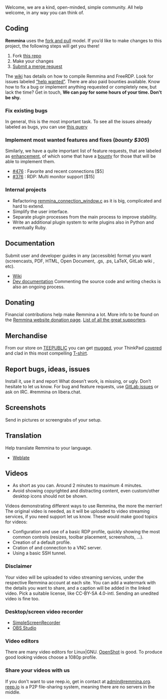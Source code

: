Welcome, we are a kind, open-minded, simple community. All help welcome, in any way you can think of.

## Coding
**Remmina** uses the [fork and pull](https://stackoverflow.com/questions/11582995/what-is-the-fork-pull-model-in-github) model.
If you&#8217;d like to make changes to this project, the following steps will get you there!

  1. Fork [this repo](https://gitlab.com/Remmina/Remmina/forks/new)
  2. Make your changes
  3. [Submit a merge request](https://gitlab.com/Remmina/Remmina/merge_requests/new)

The [wiki](https://gitlab.com/Remmina/Remmina/wikis/home) has details on how to compile Remmina and FreeRDP.
Look for issues labeled [&#8220;help wanted&#8221;](https://gitlab.com/Remmina/Remmina/issues?label_name%5B%5D=help+wanted). There are also paid bounties available.
Know how to fix a bug or implement anything requested or completely new, but lack the time? Get in touch, **We can pay for some hours of your time. Don't be shy.**

### Fix existing bugs
In general, this is the most important task.
To see all the issues already labeled as bugs, you can use [this query](https://gitlab.com/Remmina/Remmina/issues?label_name%5B%5D=bug)

### Implement most wanted features and fixes (_bounty $305_)
Similarly, we have a quite important list of feature requests, that are labeled as [enhancement](https://gitlab.com/Remmina/Remmina/issues?label_name%5B%5D=enhancement&sort=created_date&state=opened), of which some that have a [bounty](https://gitlab.com/Remmina/Remmina/issues?scope=all&utf8=%E2%9C%93&state=opened&label_name[]=enhancement&label_name[]=bounty) for those that will be able to implement them.
  * [#476](https://gitlab.com/Remmina/Remmina/issues/476) : Favorite and recent connections [$5]
  * [#376](https://gitlab.com/Remmina/Remmina/issues/376) : RDP: Multi monitor support [$15]

### Internal projects
  * Refactoring [remmina\_connection\_window.c](https://gitlab.com/Remmina/Remmina/blob/master/src/remmina_connection_window.c) as it is big, complicated and hard to extend.
  * Simplify the user interface.
  * Separate plugin processes from the main process to improve stability.
  * Write an additional plugin system to write plugins also in Python and eventually Ruby.

## Documentation
Submit user and developer guides in any (accessible) format you want (screencasts, PDF, HTML, Open Document, .gs, .ps, LaTeX, GitLab wiki , etc).
* [Wiki](https://gitlab.com/Remmina/Remmina/wikis/home)
* [Dev documentation](https://remmina.gitlab.io/remminadoc.gitlab.io)
Commenting the source code and writing checks is also an ongoing process.

## Donating
Financial contributions help make Remmina a lot.
More info to be found on the [Remmina website donation page](/donations/).
[List of all the great supporters](https://remmina.org/donations/#donors).

## Merchandise
From our store on [TEEPUBLIC](http://tee.pub/lic/CfbUoWiygXM) you can get [mugged](http://tee.pub/lic/fgVKOyGjHgc), your ThinkPad [covered](http://tee.pub/lic/fgVKOyGjHgc) and clad in this most compelling [T-shirt](http://tee.pub/lic/fgVKOyGjHgc).

## Report bugs, ideas, issues
Install it, use it and report What doesn&#8217;t work, is missing, or ugly. Don&#8217;t hesitate to let us know.
For bug and feature requests, use [GitLab issues](https://gitlab.com/Remmina/Remmina/issues) or ask on IRC. #remmina on libera.chat.

## Screenshots
Send in pictures or screengrabs of your setup.

## Translation
Help translate Remmina to your language.
* [Weblate](https://hosted.weblate.org/projects/remmina/)

## Videos
- As short as you can. Around 2 minutes to maximum 4 minutes.
- Avoid showing copyrighted and distracting content, even custom/other desktop icons should not be shown.

Videos demonstrating different ways to use Remmina, the more the merrier!
The original video is needed, as it will be uploaded to video streaming services, if you need support let us know.
These would make good topics for videos:

- Configuration and use of a basic RDP profile, quickly showing the most common controls (resizes, toolbar placement, screenshots, …).
- Creation of a default profile.
- Cration of and connection to a VNC server.
- Using a basic SSH tunnel.

### Disclaimer
Your video will be uploaded to video streaming services, under the respective Remmina account at each site.
You can add a watermark with the details you want to share, and a caption will be added in the linked video.
Pick a suitable license, like CC-BY-SA 4.0-intl.
Sending an unedited video is fine too.

### Desktop/screen video recorder
- [SimpleScreenRecorder](https://www.maartenbaert.be/simplescreenrecorder/)
- [OBS Studio](https://obsproject.com/)

### Video editors
There are many video editors for Linux|GNU. [OpenShot](https://www.openshot.org/) is good.
To produce good looking videos choose a 1080p profile.

### Share your videos with us
If you don't want to use reep.io, get in contact at admin@remmina.org.
[reep.io](https://reep.io/) is a P2P file-sharing system, meaning there are no servers in the middle.
